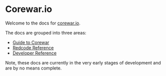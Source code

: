 Corewar.io
==========

Welcome to the docs for [corewar.io](https://corewar.io).

The docs are grouped into three areas:

* [Guide to Corewar](corewar/)
* [Redcode Reference](redcode/)
* [Developer Reference](developer/)

Note, these docs are currently in the very early stages of development and are by no means complete.